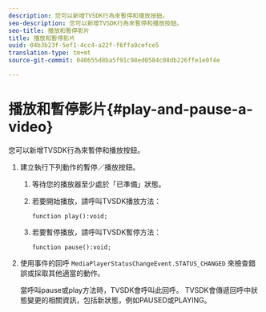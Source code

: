 ```yaml
---
description: 您可以新增TVSDK行為來暫停和播放按鈕。
seo-description: 您可以新增TVSDK行為來暫停和播放按鈕。
seo-title: 播放和暫停影片
title: 播放和暫停影片
uuid: 04b3b23f-5ef1-4cc4-a22f-f6ffa9cefce5
translation-type: tm+mt
source-git-commit: 040655d8ba5f91c98ed0584c08db226ffe1e0f4e

---
```



# 播放和暫停影片{#play-and-pause-a-video}

您可以新增TVSDK行為來暫停和播放按鈕。

1. 建立執行下列動作的暫停／播放按鈕。
   1. 等待您的播放器至少處於「已準備」狀態。
   1. 若要開始播放，請呼叫TVSDK播放方法：

      ```
      function play():void;
      ```

   1. 若要暫停播放，請呼叫TVSDK暫停方法：

      ```
      function pause():void;
      ```

1. 使用事件的回呼 `MediaPlayerStatusChangeEvent.STATUS_CHANGED` 來檢查錯誤或採取其他適當的動作。

   當呼叫pause或play方法時，TVSDK會呼叫此回呼。 TVSDK會傳遞回呼中狀態變更的相關資訊，包括新狀態，例如PAUSED或PLAYING。
